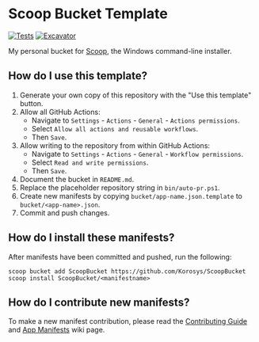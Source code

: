 # Scoop Bucket Template

<!-- Uncomment the following line after replacing placeholders -->
[![Tests](https://github.com/Korosys/ScoopBucket/actions/workflows/ci.yml/badge.svg)](https://github.com/Korosys/ScoopBucket/actions/workflows/ci.yml) [![Excavator](https://github.com/Korosys/ScoopBucket/actions/workflows/excavator.yml/badge.svg)](https://github.com/Korosys/ScoopBucket/actions/workflows/excavator.yml)

My personal bucket for [Scoop](https://scoop.sh), the Windows command-line installer.

## How do I use this template?

1. Generate your own copy of this repository with the "Use this template"
   button.
2. Allow all GitHub Actions:
   - Navigate to `Settings` - `Actions` - `General` - `Actions permissions`.
   - Select `Allow all actions and reusable workflows`.
   - Then `Save`.
3. Allow writing to the repository from within GitHub Actions:
   - Navigate to `Settings` - `Actions` - `General` - `Workflow permissions`.
   - Select `Read and write permissions`.
   - Then `Save`.
4. Document the bucket in `README.md`.
5. Replace the placeholder repository string in `bin/auto-pr.ps1`.
6. Create new manifests by copying `bucket/app-name.json.template` to
   `bucket/<app-name>.json`.
7. Commit and push changes.

## How do I install these manifests?

After manifests have been committed and pushed, run the following:

```pwsh
scoop bucket add ScoopBucket https://github.com/Korosys/ScoopBucket
scoop install ScoopBucket/<manifestname>
```

## How do I contribute new manifests?

To make a new manifest contribution, please read the [Contributing
Guide](https://github.com/ScoopInstaller/.github/blob/main/.github/CONTRIBUTING.md)
and [App Manifests](https://github.com/ScoopInstaller/Scoop/wiki/App-Manifests)
wiki page.
